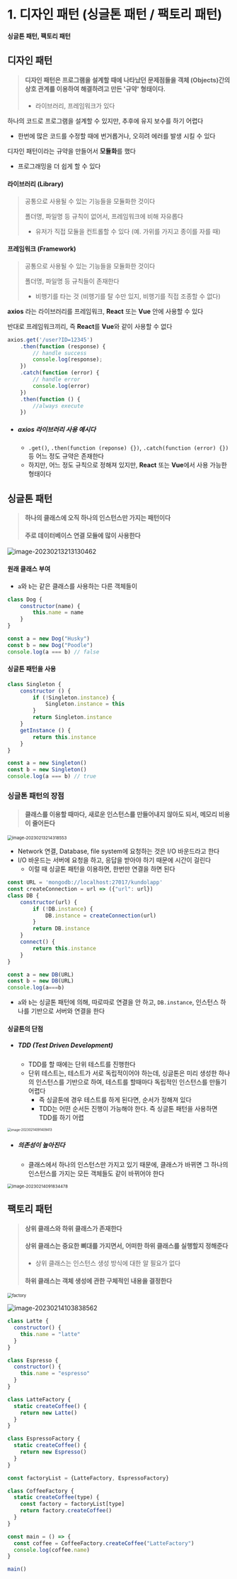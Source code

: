 # 1. 디자인 패턴 (싱글톤 패턴 / 팩토리 패턴)

####	싱글톤 패턴, 팩토리 패턴



## 디자인 패턴

> #### 디자인 패턴은 프로그램을 설계할 때에 나타났던 문제점들을 객체 (Objects)간의 상호 관계를 이용하여 해결하려고 만든 '규약' 형태이다.
>
> - 라이브러리, 프레임워크가 있다



하나의 코드로 프로그램을 설계할 수 있지만, 추후에 유지 보수를 하기 어렵다

- 한번에 많은 코드를 수정할 때에 번거롭거나, 오히려 에러를 발생 시킬 수 있다



디자인 패턴이라는 규약을 만들어서 **모듈화**를 했다

- 프로그래밍을 더 쉽게 할 수 있다



#### 라이브러리 (Library)

> 공통으로 사용될 수 있는 기능들을 모듈화한 것이다
>
> 폴더명, 파일명 등 규칙이 없어서, 프레임워크에 비해 자유롭다
>
> - 유저가 직접 모듈을 컨트롤할 수 있다 (예. 가위를 가지고 종이를 자를 때)



#### 프레임워크 (Framework)

> 공통으로 사용될 수 있는 기능들을 모듈화한 것이다
>
> 폴더명, 파일명 등 규칙들이 존재한다
>
> - 비행기를 타는 것 (비행기를 탈 수만 있지, 비행기를 직접 조종할 수 없다)



**axios** 라는 라이브러리를 프레임워크, **React** 또는 **Vue** 안에 사용할 수 있다

반대로 프레임워크끼리, 즉 **React**를 **Vue**와 같이 사용할 수 없다



```javascript
axios.get('/user?ID=12345')
	.then(function (response) {
    	// handle success
    	console.log(response);
	})
	.catch(function (error) {
    	// handle error
    	console.log(error)
	})
	.then(function () {
    	//always execute
	})
```

- ##### axios 라이브러리 사용 예시다

  - `.get()`, `.then(function (reponse) {})`, `.catch(function (error) {})` 등 어느 정도 규약은 존재한다
  - 하지만, 어느 정도 규칙으로 정해져 있지만, **React** 또는 **Vue**에서 사용 가능한 형태이다





## 싱글톤 패턴

> #### 하나의 클래스에 오직 하나의 인스턴스만 가지는 패턴이다
>
> #### 주로 데이터베이스 연결 모듈에 많이 사용한다

![image-20230213213130462](1_디자인_패턴과_프로그래밍_패러다임.assets/image-20230213213130462.png)



#### 원래 클래스 부여

- `a`와 `b`는 같은 클래스를 사용하는 다른 객체들이

```javascript
class Dog {
    constructor(name) {
        this.name = name
    }
}

const a = new Dog("Husky")
const b = new Dog("Poodle")
console.log(a === b) // false
```



#### 싱글톤 패턴을 사용

```javascript
class Singleton {
    constructor () {
        if (!Singleton.instance) {
            Singleton.instance = this
        }
        return Singleton.instance
    }
    getInstance () {
        return this.instance
    }
}

const a = new Singleton()
const b = new Singleton()
console.log(a === b) // true
```



### 싱글톤 패턴의 장점

> #### 클래스를 이용할 때마다, 새로운 인스턴스를 만들어내지 않아도 되서, 메모리 비용이 줄어든다

<img src="1_디자인_패턴과_프로그래밍_패러다임.assets/image-20230213214318553.png" alt="image-20230213214318553" style="zoom:67%;" />

- Network 연결, Database, file system에 요청하는 것은 I/O 바운드라고 한다
- I/O 바운드는 서버에 요청을 하고, 응답을 받아야 하기 때문에 시간이 걸린다
  - 이럴 때 싱글톤 패턴을 이용하면, 한번만 연결을 하면 된다



```javascript
const URL = 'mongodb://localhost:27017/kundolapp'
const createConnection = url => ({"url": url})
class DB {
    constructor(url) {
        if (!DB.instance) {
            DB.instance = createConnection(url)
        }
        return DB.instance
    }
    connect() {
        return this.instance
    }
}

const a = new DB(URL)
const b = new DB(URL)
console.log(a===b)
```

- `a`와 `b`는 싱글톤 패턴에 의해, 따로따로 연결을 안 하고, `DB.instance`, 인스턴스 하나를 기반으로 서버와 연결을 한다





#### 싱글톤의 단점

- ##### TDD (Test Driven Development)

  - TDD를 할 때에는 단위 테스트를 진행한다
  - 단위 테스트는, 테스트가 서로 독립적이어야 하는데, 싱글톤은 미리 생성한 하나의 인스턴스를 기반으로 하여, 테스트를 할때마다 독립적인 인스턴스를 만들기 어렵다
    - 즉 싱글톤에 경우 테스트를 하게 된다면, 순서가 정해져 있다
    - TDD는 어떤 순서든 진행이 가능해야 한다. 즉 싱글톤 패턴을 사용하면 TDD를 하기 어렵

<img src="1_디자인_패턴과_프로그래밍_패러다임.assets/image-20230214091409413.png" alt="image-20230214091409413" style="zoom:50%;" />

- ##### 의존성이 높아진다

  - 클래스에서 하나의 인스턴스만 가지고 있기 때문에, 클래스가 바뀌면 그 하나의 인스턴스를 가지는 모든 객체들도 같이 바뀌어야 한다

<img src="1_디자인_패턴과_프로그래밍_패러다임.assets/image-20230214091834478.png" alt="image-20230214091834478" style="zoom:67%;" />





## 팩토리 패턴

> #### 상위 클래스와 하위 클래스가 존재한다
>
> #### 상위 클래스는 중요한 뼈대를 가지면서, 어떠한 하위 클래스를 실행할지 정해준다
>
> - 상위 클래스는 인스턴스 생성 방식에 대한 알 필요가 없다
>
> #### 하위 클래스는 객체 생성에 관한 구체적인 내용을 결정한다



<img src="1_디자인_패턴과_프로그래밍_패러다임.assets/factory.png" alt="factory" style="zoom: 67%;" />

![image-20230214103838562](1_디자인_패턴과_프로그래밍_패러다임.assets/image-20230214103838562.png)

```javascript
class Latte {
  constructor() {
    this.name = "latte"
  }
}

class Espresso {
  constructor() {
    this.name = "espresso"
  }
}

class LatteFactory {
  static createCoffee() {
    return new Latte()
  }
}

class EspressoFactory {
  static createCoffee() {
    return new Espresso()
  }
}

const factoryList = {LatteFactory, EspressoFactory}

class CoffeeFactory {
  static createCoffee(type) {
    const factory = factoryList[type]
    return factory.createCoffee()
  }
}

const main = () => {
  const coffee = CoffeeFactory.createCoffee("LatteFactory")
  console.log(coffee.name)
}

main()
```

